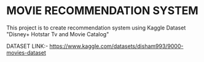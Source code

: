 # MOVIE RECOMMENDATION SYSTEM
This project is to create recommendation system using Kaggle Dataset "Disney+ Hotstar Tv and Movie Catalog"

DATASET LINK:- https://www.kaggle.com/datasets/disham993/9000-movies-dataset
